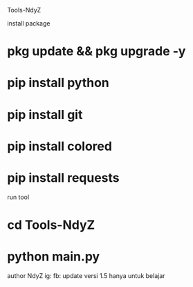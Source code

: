 Tools-NdyZ 

install package 
# pkg update && pkg upgrade -y 
# pip install python 
# pip install git 
# pip install colored 
# pip install requests 
run tool 
# cd Tools-NdyZ 
# python main.py

author NdyZ 
ig: 
fb: 
update versi 1.5
hanya untuk belajar 
